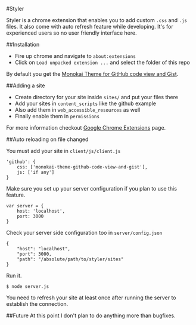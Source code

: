 #Styler

Styler is a chrome extension that enables you to add custom `.css` and `.js` files. It also come with auto refresh feature while developing.
It's for experienced users so no user friendly interface here.

##Installation
- Fire up chrome and navigate to `about:extensions`
- Click on `Load unpacked extension ...` and select the folder of this repo

By default you get the [Monokai Theme for GitHub code view and Gist](https://gist.github.com/3716262).

##Adding a site
- Create directory for your site inside `sites/` and put your files there
- Add your sites in `content_scripts` like the github example
- Also add them in `web_accessible_resources` as well
- Finally enable them in `permissions`

For more information checkout [Google Chrome Extensions](http://developer.chrome.com/extensions/getstarted.html) page.

##Auto reloading on file changed

You must add your site in `client/js/client.js`

    'github': {
        css: ['monokai-theme-github-code-view-and-gist'],
        js: ['if any']
    }
    
Make sure you set up your server configuration if you plan to use this feature.
    
    var server = {
        host: 'localhost',
        port: 3000
    }

Check your server side configuration too in `server/config.json`

    {
        "host": "localhost",
        "port": 3000,
        "path": "/absolute/path/to/styler/sites"
    }
    
Run it.

    $ node server.js
    
You need to refresh your site at least once after running the server to establish the connection.

##Future
At this point I don't plan to do anything more than bugfixes.
